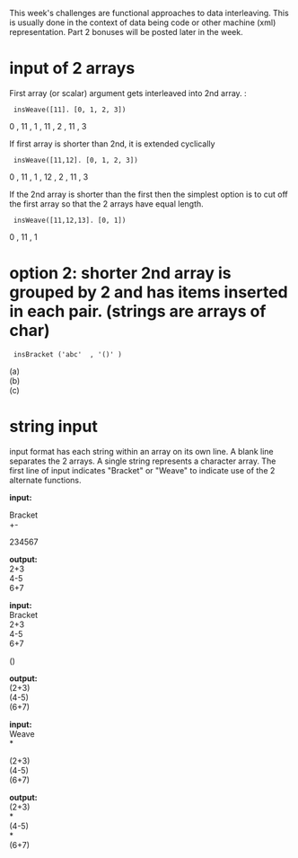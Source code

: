 This week's challenges are functional approaches to data interleaving.  This is usually done in the context of data being code or other machine (xml) representation.  Part 2 bonuses will be posted later in the week.

# input of 2 arrays

First array (or scalar) argument gets interleaved into 2nd array.  :

     insWeave([11]. [0, 1, 2, 3])  
0 , 11 , 1 , 11 , 2 , 11 , 3

If first array is shorter than 2nd, it is extended cyclically

     insWeave([11,12]. [0, 1, 2, 3])  
0 , 11 , 1  , 12 , 2 , 11 , 3

If the 2nd array is shorter than the first then the simplest option is to cut off the first array so that the 2 arrays have equal length.

     insWeave([11,12,13]. [0, 1])  
0 , 11 , 1

# option 2:  shorter 2nd array is grouped by 2 and has items inserted in each pair. (strings are arrays of char)

     insBracket ('abc'  , '()' )
(a)  
(b)  
(c)  


# string input

input format has each string within an array on its own line.  A blank line separates the 2 arrays.  A single string represents a character array.  The first line of input indicates "Bracket" or "Weave" to indicate use of the 2 alternate functions.

**input:**

Bracket  
+-  

234567  

**output:**  
2+3  
4-5  
6+7  

**input:**  
Bracket  
2+3  
4-5  
6+7  

()


**output:**  
(2+3)  
(4-5)  
(6+7)  

**input:**  
Weave  
*

(2+3)  
(4-5)  
(6+7)  

**output:**  
(2+3)  
*    
(4-5)  
*     
(6+7)  

